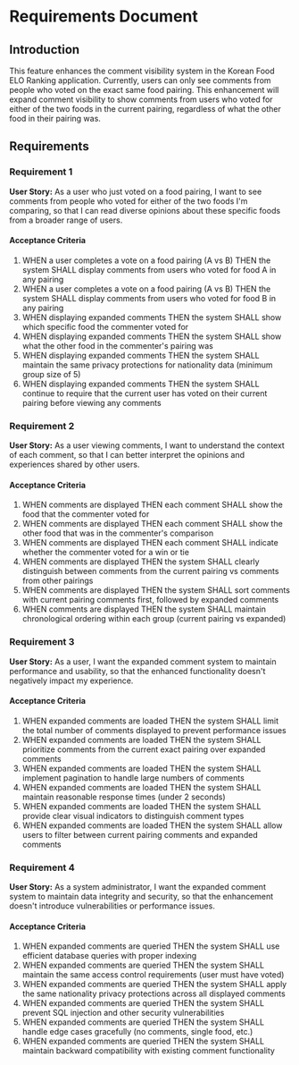 # Requirements Document

## Introduction

This feature enhances the comment visibility system in the Korean Food ELO Ranking application. Currently, users can only see comments from people who voted on the exact same food pairing. This enhancement will expand comment visibility to show comments from users who voted for either of the two foods in the current pairing, regardless of what the other food in their pairing was.

## Requirements

### Requirement 1

**User Story:** As a user who just voted on a food pairing, I want to see comments from people who voted for either of the two foods I'm comparing, so that I can read diverse opinions about these specific foods from a broader range of users.

#### Acceptance Criteria

1. WHEN a user completes a vote on a food pairing (A vs B) THEN the system SHALL display comments from users who voted for food A in any pairing
2. WHEN a user completes a vote on a food pairing (A vs B) THEN the system SHALL display comments from users who voted for food B in any pairing
3. WHEN displaying expanded comments THEN the system SHALL show which specific food the commenter voted for
4. WHEN displaying expanded comments THEN the system SHALL show what the other food in the commenter's pairing was
5. WHEN displaying expanded comments THEN the system SHALL maintain the same privacy protections for nationality data (minimum group size of 5)
6. WHEN displaying expanded comments THEN the system SHALL continue to require that the current user has voted on their current pairing before viewing any comments

### Requirement 2

**User Story:** As a user viewing comments, I want to understand the context of each comment, so that I can better interpret the opinions and experiences shared by other users.

#### Acceptance Criteria

1. WHEN comments are displayed THEN each comment SHALL show the food that the commenter voted for
2. WHEN comments are displayed THEN each comment SHALL show the other food that was in the commenter's comparison
3. WHEN comments are displayed THEN each comment SHALL indicate whether the commenter voted for a win or tie
4. WHEN comments are displayed THEN the system SHALL clearly distinguish between comments from the current pairing vs comments from other pairings
5. WHEN comments are displayed THEN the system SHALL sort comments with current pairing comments first, followed by expanded comments
6. WHEN comments are displayed THEN the system SHALL maintain chronological ordering within each group (current pairing vs expanded)

### Requirement 3

**User Story:** As a user, I want the expanded comment system to maintain performance and usability, so that the enhanced functionality doesn't negatively impact my experience.

#### Acceptance Criteria

1. WHEN expanded comments are loaded THEN the system SHALL limit the total number of comments displayed to prevent performance issues
2. WHEN expanded comments are loaded THEN the system SHALL prioritize comments from the current exact pairing over expanded comments
3. WHEN expanded comments are loaded THEN the system SHALL implement pagination to handle large numbers of comments
4. WHEN expanded comments are loaded THEN the system SHALL maintain reasonable response times (under 2 seconds)
5. WHEN expanded comments are loaded THEN the system SHALL provide clear visual indicators to distinguish comment types
6. WHEN expanded comments are loaded THEN the system SHALL allow users to filter between current pairing comments and expanded comments

### Requirement 4

**User Story:** As a system administrator, I want the expanded comment system to maintain data integrity and security, so that the enhancement doesn't introduce vulnerabilities or performance issues.

#### Acceptance Criteria

1. WHEN expanded comments are queried THEN the system SHALL use efficient database queries with proper indexing
2. WHEN expanded comments are queried THEN the system SHALL maintain the same access control requirements (user must have voted)
3. WHEN expanded comments are queried THEN the system SHALL apply the same nationality privacy protections across all displayed comments
4. WHEN expanded comments are queried THEN the system SHALL prevent SQL injection and other security vulnerabilities
5. WHEN expanded comments are queried THEN the system SHALL handle edge cases gracefully (no comments, single food, etc.)
6. WHEN expanded comments are queried THEN the system SHALL maintain backward compatibility with existing comment functionality